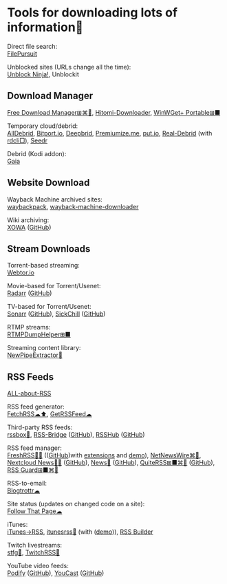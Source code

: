 
# Tools for downloading lots of information💩

Direct file search:  
[FilePursuit](https://filepursuit.com/)

Unblocked sites (URLs change all the time):  
[Unblock Ninja!](https://unblockninja.com/),
Unblockit

## Download Manager

[Free Download Manager⊞⌘🐧](https://www.freedownloadmanager.org/),
[Hitomi-Downloader](https://github.com/KurtBestor/Hitomi-Downloader),
[WinWGet+ Portable⊞■](https://portableapps.com/apps/internet/winwget_portable)

Temporary cloud/debrid:  
[AllDebrid](https://alldebrid.com/),
[Bitport.io](https://bitport.io/),
[Deepbrid](https://www.deepbrid.com/),
[Premiumize.me](https://www.premiumize.me/),
[put.io](https://put.io/),
[Real-Debrid](https://real-debrid.com/) (with [rdcli□](https://github.com/johackim/rdcli)),
[Seedr](https://www.seedr.cc/)

Debrid (Kodi addon):  
[Gaia](https://gaiakodi.com/)

## Website Download

Wayback Machine archived sites:  
[waybackpack](https://github.com/jsvine/waybackpack),
[wayback-machine-downloader](https://github.com/hartator/wayback-machine-downloader)

Wiki archiving:  
[XOWA](http://xowa.org/) ([GitHub](https://github.com/gnosygnu/xowa))

## Stream Downloads

Torrent-based streaming:  
[Webtor.io](https://webtor.io/)

Movie-based for Torrent/Usenet:  
[Radarr](https://radarr.video/) ([GitHub](https://github.com/Radarr/Radarr))

TV-based for Torrent/Usenet:  
[Sonarr](https://sonarr.tv/) ([GitHub](https://github.com/Sonarr/Sonarr)),
[SickChill](https://sickchill.github.io/) ([GitHub](https://github.com/SickChill/SickChill))

RTMP streams:  
[RTMPDumpHelper⊞■](https://www.nirsoft.net/utils/rtmp_dump_helper.html)

Streaming content library:  
[NewPipeExtractor🔌](https://github.com/TeamNewPipe/NewPipeExtractor)

## RSS Feeds

[ALL-about-RSS](https://github.com/AboutRSS/ALL-about-RSS)

RSS feed generator:  
[FetchRSS☁⬆️](https://fetchrss.com/),
[GetRSSFeed☁](https://getrssfeed.com/)

Third-party RSS feeds:  
[rssbox💾](https://github.com/stefansundin/rssbox),
[RSS-Bridge](https://rss-bridge.org/bridge01/) ([GitHub](https://github.com/RSS-Bridge/rss-bridge)),
[RSSHub](https://docs.rsshub.app/) ([GitHub](https://github.com/DIYgod/RSSHub))

RSS feed manager:  
[FreshRSS💾🤖](https://freshrss.org/) (([GitHub](https://github.com/FreshRSS/FreshRSS))with [extensions](https://github.com/cn-tools/cntools_FreshRssExtensions) and [demo](https://demo.freshrss.org/i/?rid=65834a6431fb4)),
[NetNewsWire⌘🍎](https://netnewswire.com/),
[Nextcloud News💾🤖](https://apps.nextcloud.com/apps/news) ([GitHub](https://github.com/nextcloud/news)),
[News🤖](https://f-droid.org/packages/co.appreactor.news/) ([GitHub](https://github.com/bubelov/news)),
[QuiteRSS⊞■⌘🐧](https://quiterss.org/) ([GitHub](https://github.com/QuiteRSS/quiterss)),
[RSS Guard⊞■⌘🐧](https://github.com/martinrotter/rssguard)

RSS-to-email:  
[Blogtrottr☁](https://blogtrottr.com)

Site status (updates on changed code on a site):  
[Follow That Page☁](https://www.followthatpage.com/)

iTunes:  
[iTunes→RSS](https://podshows.fr/itunesrss),
[itunesrss💾](https://github.com/gromnitsky/itunesrss) (with ([demo](https://gromnitsky.users.sourceforge.net/js/itunesrss/))),
[RSS Builder](https://rss.applemarketingtools.com/)

Twitch livestreams:  
[stfg💾](https://github.com/m3taas/stfg),
[TwitchRSS💾](https://github.com/lzeke0/TwitchRSS)

YouTube video feeds:  
[Podify](https://www.podify.org/) ([GitHub](https://github.com/podify-org/podify)),
[YouCast](http://youcast.i3arnon.com/) ([GitHub](https://github.com/i3arnon/YouCast))
